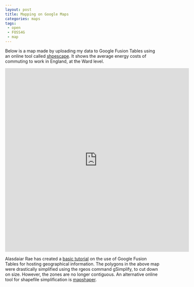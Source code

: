 ```yaml
---
layout: post
title: Mapping on Google Maps
categories: maps
tags: 
 - open
 - FOSS4G
 - map
---
```


Below is a map made by uploading my data to Google Fusion Tables using an online tool called [shpescape](http://www.shpescape.com/). It shows the average energy costs of commuting to work in England, at the Ward level. 

<iframe width="600" height="600" scrolling="no" frameborder="no" src="https://www.google.com/fusiontables/embedviz?q=select+col2+from+1b37Wal1u5VWBne_uOpEjyNfyA1_Rk_5BprLTQbg&amp;viz=MAP&amp;h=false&amp;lat=52.93871655962058&amp;lng=-2.3290743055849816&amp;t=1&amp;z=5&amp;l=col2"> </iframe>

Alasdaiar Rae has created a [basic tutorial](http://undertheraedar.blogspot.co.uk/2011/10/mapping-methods.html) on the use of Google Fusion Tables for hosting geographical information. The polygons in the above map were drastically simplified using the rgeos command gSimplify, to cut down on size. However, the zones are no longer contiguous. An alternative online tool for shapefile simplification is [mapshaper](http://mapshaper.org/).
